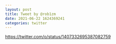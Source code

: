 ```yaml
--- 
layout: post 
title: Tweet by @rob1zm 
date: 2021-06-22 1624369241 
categories: twitter 
--- 
```

https://twitter.com/o/status/1407332695387082759